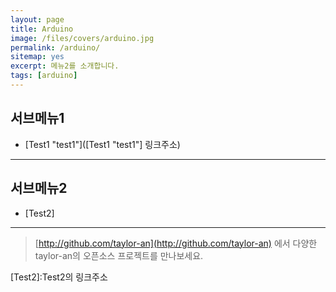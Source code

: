 ```yaml
---
layout: page
title: Arduino
image: /files/covers/arduino.jpg
permalink: /arduino/
sitemap: yes
excerpt: 메뉴2를 소개합니다.
tags: [arduino]
---
```

<a id="forkme" href="https://github.com/taylor-an"></a>

## 서브메뉴1

* [Test1 "test1"]([Test1 "test1"] 링크주소)

---

## 서브메뉴2

* [Test2]

---

> [http://github.com/taylor-an](http://github.com/taylor-an) 에서 다양한 taylor-an의 오픈소스 프로젝트를 만나보세요.

[Test2]:Test2의 링크주소
